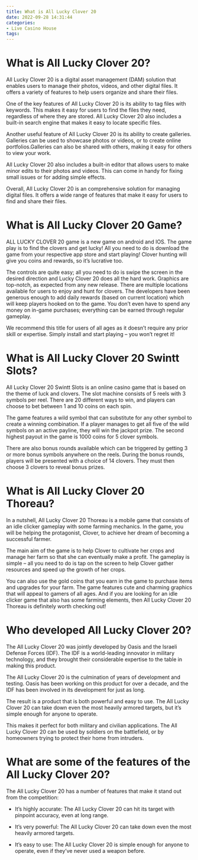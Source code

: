 ```yaml
---
title: What is All Lucky Clover 20 
date: 2022-09-28 14:31:44
categories:
- Live Casino House
tags:
---
```



#  What is All Lucky Clover 20? 

All Lucky Clover 20 is a digital asset management (DAM) solution that enables users to manage their photos, videos, and other digital files. It offers a variety of features to help users organize and share their files.

One of the key features of All Lucky Clover 20 is its ability to tag files with keywords. This makes it easy for users to find the files they need, regardless of where they are stored. All Lucky Clover 20 also includes a built-in search engine that makes it easy to locate specific files.

Another useful feature of All Lucky Clover 20 is its ability to create galleries. Galleries can be used to showcase photos or videos, or to create online portfolios.Galleries can also be shared with others, making it easy for others to view your work.

All Lucky Clover 20 also includes a built-in editor that allows users to make minor edits to their photos and videos. This can come in handy for fixing small issues or for adding simple effects.

Overall, All Lucky Clover 20 is an comprehensive solution for managing digital files. It offers a wide range of features that make it easy for users to find and share their files.

#  What is All Lucky Clover 20 Game? 

ALL LUCKY CLOVER 20 game is a new game on android and IOS. The game play is to find the clovers and get lucky! All you need to do is download the game from your respective app store and start playing! Clover hunting will give you coins and rewards, so it’s lucrative too. 

The controls are quite easy; all you need to do is swipe the screen in the desired direction and Lucky Clover 20 does all the hard work. Graphics are top-notch, as expected from any new release. There are multiple locations available for users to enjoy and hunt for clovers. The developers have been generous enough to add daily rewards (based on current location) which will keep players hooked on to the game. You don’t even have to spend any money on in-game purchases; everything can be earned through regular gameplay. 

We recommend this title for users of all ages as it doesn’t require any prior skill or expertise. Simply install and start playing – you won’t regret it!

#  What is All Lucky Clover 20 Swintt Slots? 

All Lucky Clover 20 Swintt Slots is an online casino game that is based on the theme of luck and clovers. The slot machine consists of 5 reels with 3 symbols per reel. There are 20 different ways to win, and players can choose to bet between 1 and 10 coins on each spin.

The game features a wild symbol that can substitute for any other symbol to create a winning combination. If a player manages to get all five of the wild symbols on an active payline, they will win the jackpot prize. The second highest payout in the game is 1000 coins for 5 clover symbols.

There are also bonus rounds available which can be triggered by getting 3 or more bonus symbols anywhere on the reels. During the bonus rounds, players will be presented with a choice of 14 clovers. They must then choose 3 clovers to reveal bonus prizes.

#  What is All Lucky Clover 20 Thoreau? 

In a nutshell, All Lucky Clover 20 Thoreau is a mobile game that consists of an idle clicker gameplay with some farming mechanics. In the game, you will be helping the protagonist, Clover, to achieve her dream of becoming a successful farmer.

The main aim of the game is to help Clover to cultivate her crops and manage her farm so that she can eventually make a profit. The gameplay is simple – all you need to do is tap on the screen to help Clover gather resources and speed up the growth of her crops.

You can also use the gold coins that you earn in the game to purchase items and upgrades for your farm. The game features cute and charming graphics that will appeal to gamers of all ages. And if you are looking for an idle clicker game that also has some farming elements, then All Lucky Clover 20 Thoreau is definitely worth checking out!

#  Who developed All Lucky Clover 20?

The All Lucky Clover 20 was jointly developed by Oasis and the Israeli Defense Forces (IDF). The IDF is a world-leading innovator in military technology, and they brought their considerable expertise to the table in making this product.

The All Lucky Clover 20 is the culmination of years of development and testing. Oasis has been working on this product for over a decade, and the IDF has been involved in its development for just as long.

The result is a product that is both powerful and easy to use. The All Lucky Clover 20 can take down even the most heavily armored targets, but it’s simple enough for anyone to operate.

This makes it perfect for both military and civilian applications. The All Lucky Clover 20 can be used by soldiers on the battlefield, or by homeowners trying to protect their home from intruders.

# What are some of the features of the All Lucky Clover 20?

The All Lucky Clover 20 has a number of features that make it stand out from the competition:

- It’s highly accurate: The All Lucky Clover 20 can hit its target with pinpoint accuracy, even at long range.

- It’s very powerful: The All Lucky Clover 20 can take down even the most heavily armored targets.

- It’s easy to use: The All Lucky Clover 20 is simple enough for anyone to operate, even if they’ve never used a weapon before.